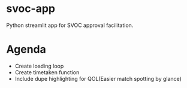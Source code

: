 # svoc-app
Python streamlit app for SVOC approval facilitation. 

# Agenda
* Create loading loop
* Create timetaken function
* Include dupe highlighting for QOL(Easier match spotting by glance)